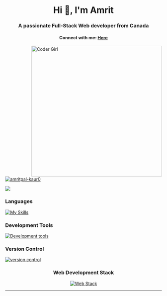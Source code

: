 
<h1 align="center">Hi 👋, I'm Amrit</h1>
<h3 align="center">A passionate Full-Stack Web developer from Canada</h3>
<h4 align="center">Connect with me: <a href="mailto:Amrit.gill3005@gmail.com" target="_top"/>Here </h4>
<!-- <img align="right" alt="Coding" width="400" src="https://media.tenor.com/S59bPkT0pqcAAAAC/programming.gif" /> -->
<img align="right" alt="Coder Girl" width="420" height="420" margin-top="15px" src="https://mir-s3-cdn-cf.behance.net/project_modules/disp/601014116770475.6068beff4640a.gif" />

<p align="left"> <img src="https://komarev.com/ghpvc/?username=amritpal-kaur0&label=Profile%20views&color=0e75b6&style=flat" alt="amritpal-kaur0" /> </p>



  <p align="left>
  <a href="https://github.com/DenverCoder1/readme-typing-svg"><img src="https://readme-typing-svg.herokuapp.com?lines=Full-Stack+Web+Developer;Problem+Solver;Quick+Learner;&center=true&color=f75c7e&width=300&height=50"></a>
</p>
<p align="center"> 
<div> <h3>Languages </h3> </div>
<div>
  
[![My Skills](https://skillicons.dev/icons?i=javascript,c)](https://skillicons.dev)
</div>

<div align="left"> <h3>Development Tools</h3> </div>
 <div align="left">
 
  [![Development tools](https://skillicons.dev/icons?i=vscode,codepen)](https://skillicons.dev)
 </div>

  <div><h3>Version Control</h3></div>
 <div>

  [![version control](https://skillicons.dev/icons?i=git,github,gitlab)](https://skillicons.dev)
 </div>

 
<div align="center"> <h3>Web Development Stack</h3> </div>
 <div align="center">
 
 [![Web Stack](https://skillicons.dev/icons?i=html,css,tailwind,bootstrap,sass,figma,javascript,react,redux,nodejs,expressjs,graphql,mongodb,mysql,heroku,vercel&perline=11)](https://skillicons.dev)
 
</div>


</p>

<hr>








